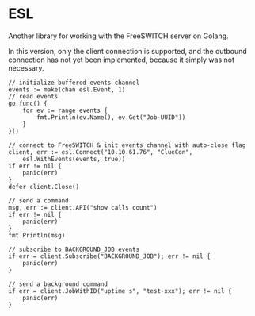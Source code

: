 # ESL

Another library for working with the FreeSWITCH server on Golang.

In this version, only the client connection is supported, and the outbound connection has not yet 
been implemented, because it simply was not necessary.

```golang
// initialize buffered events channel
events := make(chan esl.Event, 1)
// read events
go func() {
    for ev := range events {
        fmt.Println(ev.Name(), ev.Get("Job-UUID"))
    }
}()

// connect to FreeSWITCH & init events channel with auto-close flag
client, err := esl.Connect("10.10.61.76", "ClueCon",
    esl.WithEvents(events, true))
if err != nil {
    panic(err)
}
defer client.Close()

// send a command
msg, err := client.API("show calls count")
if err != nil {
    panic(err)
}
fmt.Println(msg)

// subscribe to BACKGROUND_JOB events
if err = client.Subscribe("BACKGROUND_JOB"); err != nil {
    panic(err)
}

// send a background command
if err = client.JobWithID("uptime s", "test-xxx"); err != nil {
    panic(err)
}
```